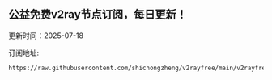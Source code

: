 ## 公益免费v2ray节点订阅，每日更新！
更新时间：2025-07-18

订阅地址:
```
https://raw.githubusercontent.com/shichongzheng/v2rayfree/main/v2rayfree
```
